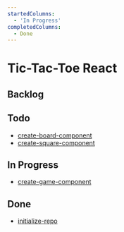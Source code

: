 ```yaml
---
startedColumns:
  - 'In Progress'
completedColumns:
  - Done
---
```


# Tic-Tac-Toe React

## Backlog

## Todo

- [create-board-component](tasks/create-board-component.md)
- [create-square-component](tasks/create-square-component.md)

## In Progress

- [create-game-component](tasks/create-game-component.md)

## Done

- [initialize-repo](tasks/initialize-repo.md)
